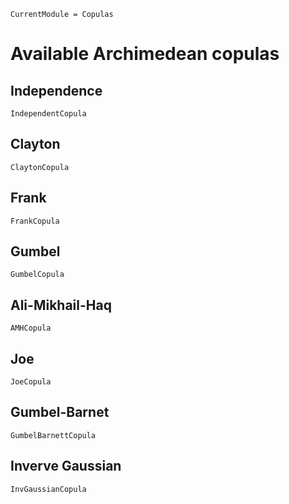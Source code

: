 ```@meta
CurrentModule = Copulas
```

# Available Archimedean copulas

## Independence

```@docs
IndependentCopula
```

## Clayton

```@docs
ClaytonCopula
```

## Frank

```@docs
FrankCopula
```

## Gumbel

```@docs
GumbelCopula
```

## Ali-Mikhail-Haq

```@docs
AMHCopula
```

## Joe

```@docs
JoeCopula
```


## Gumbel-Barnet

```@docs
GumbelBarnettCopula
```


## Inverve Gaussian

```@docs
InvGaussianCopula
```
